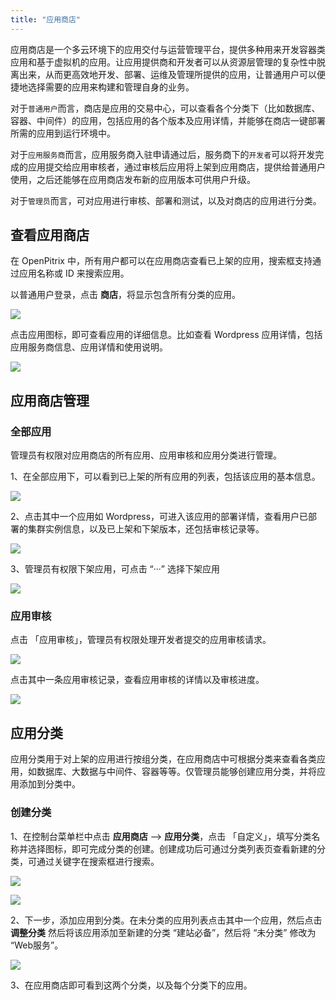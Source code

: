 ```yaml
---
title: "应用商店"
---
```


应用商店是一个多云环境下的应用交付与运营管理平台，提供多种用来开发容器类应用和基于虚拟机的应用。让应用提供商和开发者可以从资源层管理的复杂性中脱离出来，从而更高效地开发、部署、运维及管理所提供的应用，让普通用户可以便捷地选择需要的应用来构建和管理自身的业务。

对于`普通用户`而言，商店是应用的交易中心，可以查看各个分类下（比如数据库、容器、中间件）的应用，包括应用的各个版本及应用详情，并能够在商店一键部署所需的应用到运行环境中。

对于`应用服务商`而言，应用服务商入驻申请通过后，服务商下的`开发者`可以将开发完成的应用提交给应用审核者，通过审核后应用将上架到应用商店，提供给普通用户使用，之后还能够在应用商店发布新的应用版本可供用户升级。

对于`管理员`而言，可对应用进行审核、部署和测试，以及对商店的应用进行分类。


## 查看应用商店

在 OpenPitrix 中，所有用户都可以在应用商店查看已上架的应用，搜索框支持通过应用名称或 ID 来搜索应用。

以普通用户登录，点击 **商店**，将显示包含所有分类的应用。

![](https://pek3b.qingstor.com/kubesphere-docs/png/20190620193425.png)

点击应用图标，即可查看应用的详细信息。比如查看 Wordpress 应用详情，包括应用服务商信息、应用详情和使用说明。

![](https://pek3b.qingstor.com/kubesphere-docs/png/20190620193505.png)

## 应用商店管理

### 全部应用

管理员有权限对应用商店的所有应用、应用审核和应用分类进行管理。

1、在全部应用下，可以看到已上架的所有应用的列表，包括该应用的基本信息。

![](https://pek3b.qingstor.com/kubesphere-docs/png/20190620193900.png)

2、点击其中一个应用如 Wordpress，可进入该应用的部署详情，查看用户已部署的集群实例信息，以及已上架和下架版本，还包括审核记录等。

![](https://pek3b.qingstor.com/kubesphere-docs/png/20190620194857.png)

3、管理员有权限下架应用，可点击 “···” 选择下架应用

![](https://pek3b.qingstor.com/kubesphere-docs/png/20190620194427.png)

### 应用审核

点击 「应用审核」，管理员有权限处理开发者提交的应用审核请求。

![](https://pek3b.qingstor.com/kubesphere-docs/png/20190620195703.png)

点击其中一条应用审核记录，查看应用审核的详情以及审核进度。

![](https://pek3b.qingstor.com/kubesphere-docs/png/20190620195534.png)

## 应用分类

应用分类用于对上架的应用进行按组分类，在应用商店中可根据分类来查看各类应用，如数据库、大数据与中间件、容器等等。仅管理员能够创建应用分类，并将应用添加到分类中。

### 创建分类

1、在控制台菜单栏中点击 **应用商店** —> **应用分类**，点击 「自定义」，填写分类名称并选择图标，即可完成分类的创建。创建成功后可通过分类列表页查看新建的分类，可通过关键字在搜索框进行搜索。

![](https://pek3b.qingstor.com/kubesphere-docs/png/20190620200319.png)

![](https://pek3b.qingstor.com/kubesphere-docs/png/20190620200516.png)

2、下一步，添加应用到分类。在未分类的应用列表点击其中一个应用，然后点击 **调整分类** 然后将该应用添加至新建的分类 “建站必备”，然后将 “未分类” 修改为 “Web服务”。

![](https://pek3b.qingstor.com/kubesphere-docs/png/20190620214307.png)

3、在应用商店即可看到这两个分类，以及每个分类下的应用。
